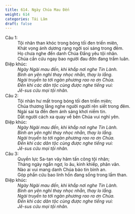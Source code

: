 ```yaml
---
title: 614. Ngày Chúa Mau Đến
weight: 614
categories: Tái Lâm
draft: false
---
```

<dl><dt>Câu 1:</dt><dd data-verse="1">Tội nhân than khóc trong bóng tối đen triền miên, <br/>Khát vọng ánh dương rạng ngời soi sáng trong đêm. <br/>Họ chưa nghe đến danh Chúa Đấng yêu tội nhân. <br/>Chúa cần cứu ngay bao người đau đớn đang trầm luân. </dd><dt>Điệp khúc:</dt><dd data-chorus="1"><em>Ngày Ngài mau đến, khi khắp nơi nghe Tin Lành. <br/>Bình an yên nghỉ thay nhọc nhằn, thay lo lắng. <br/>Ngài truyền ta tới ngàn phương rao ra ơn Chúa. <br/>Đến khi các dân tộc cùng được nghe tiếng vui: <br/>Jê-sus cứu mọi tội nhân. </em></dd><dt>Câu 2:</dt><dd data-verse="2">Tội nhân hư mất trong bóng tối đen triền miên; <br/>Chúa thương lắng nghe người người rên siết trong đêm. <br/>Ngài sai ta đến đem ánh sáng khơi niềm tin. <br/>Dắt người cách xa quay về bên Chúa vui nghỉ yên. </dd><dt>Điệp khúc:</dt><dd data-chorus="1"><em>Ngày Ngài mau đến, khi khắp nơi nghe Tin Lành. <br/>Bình an yên nghỉ thay nhọc nhằn, thay lo lắng. <br/>Ngài truyền ta tới ngàn phương rao ra ơn Chúa. <br/>Đến khi các dân tộc cùng được nghe tiếng vui: <br/>Jê-sus cứu mọi tội nhân. </em></dd><dt>Câu 3:</dt><dd data-verse="3">Quyền lực Sa-tan vây hãm tấn công tội nhân; <br/>Tháng ngày ngẩn ngơ, lo âu, kinh khiếp, phân vân. <br/>Nào ai vui mang danh Chúa báo tin bình an. <br/>Góp phần cứu bao linh hồn đang sống trong lầm than. </dd><dt>Điệp khúc:</dt><dd data-chorus="1"><em>Ngày Ngài mau đến, khi khắp nơi nghe Tin Lành. <br/>Bình an yên nghỉ thay nhọc nhằn, thay lo lắng. <br/>Ngài truyền ta tới ngàn phương rao ra ơn Chúa. <br/>Đến khi các dân tộc cùng được nghe tiếng vui: <br/>Jê-sus cứu mọi tội nhân. </em></dd></dl>